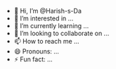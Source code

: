 - 👋 Hi, I’m @Harish-s-Da
- 👀 I’m interested in ...
- 🌱 I’m currently learning ...
- 💞️ I’m looking to collaborate on ...
- 📫 How to reach me ...
- 😄 Pronouns: ...
- ⚡ Fun fact: ...

<!---
Harish-s-Da/Harish-s-Da is a ✨ special ✨ repository because its `README.md` (this file) appears on your GitHub profile.
You can click the Preview link to take a look at your changes.
--->
